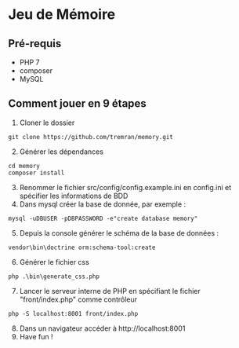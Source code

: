 # Jeu de Mémoire

## Pré-requis

* PHP 7
* composer
* MySQL


## Comment jouer en 9 étapes

1. Cloner le dossier
```
git clone https://github.com/tremran/memory.git
```
2. Générer les dépendances
```
cd memory
composer install
```
3. Renommer le fichier src/config/config.example.ini en config.ini et spécifier les informations de BDD
4. Dans mysql créer la base de donnée, par exemple :
```
mysql -uDBUSER -pDBPASSWORD -e"create database memory"
```
5. Depuis la console générer le schéma de la base de données :
```
vendor\bin\doctrine orm:schema-tool:create
```
6. Générer le fichier css
```
php .\bin\generate_css.php
```
7. Lancer le serveur interne de PHP en spécifiant le fichier "front/index.php" comme contrôleur
```
php -S localhost:8001 front/index.php
```
8. Dans un navigateur accéder à http://localhost:8001
9. Have fun !
